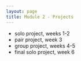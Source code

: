 ```yaml
---
layout: page
title: Module 2 - Projects
---
```


*  solo project, weeks 1-2
*  pair project, week 3
*  group project, weeks 4-5
*  final solo project, week 6
